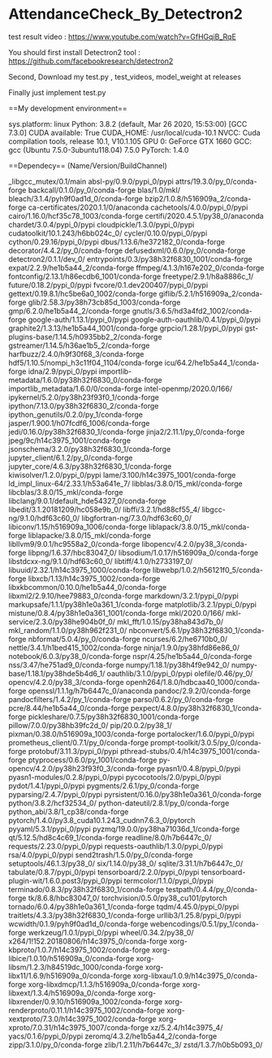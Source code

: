 # AttendanceCheck_By_Detectron2

test result video : https://www.youtube.com/watch?v=GfHGqiB_RqE

You should first install Detectron2 tool : https://github.com/facebookresearch/detectron2

Second, Download my test.py , test_videos, model_weight at releases

Finally just implement test.py


==My development environment==

sys.platform: linux
Python: 3.8.2 (default, Mar 26 2020, 15:53:00) [GCC 7.3.0]
CUDA available: True
CUDA_HOME: /usr/local/cuda-10.1
NVCC: Cuda compilation tools, release 10.1, V10.1.105
GPU 0: GeForce GTX 1660
GCC: gcc (Ubuntu 7.5.0-3ubuntu118.04) 7.5.0
PyTorch: 1.4.0

==Dependecy==
(Name/Version/BuildChannel)

_libgcc_mutex/0.1/main
absl-py/0.9.0/pypi_0/pypi
attrs/19.3.0/py_0/conda-forge
backcall/0.1.0/py_0/conda-forge
blas/1.0/mkl/
bleach/3.1.4/pyh9f0ad1d_0/conda-forge
bzip2/1.0.8/h516909a_2/conda-forge
ca-certificates/2020.1.1/0/anaconda
cachetools/4.0.0/pypi_0/pypi
cairo/1.16.0/hcf35c78_1003/conda-forge
certifi/2020.4.5.1/py38_0/anaconda
chardet/3.0.4/pypi_0/pypi
cloudpickle/1.3.0/pypi_0/pypi
cudatoolkit/10.1.243/h6bb024c_0/
cycler/0.10.0/pypi_0/pypi
cython/0.29.16/pypi_0/pypi
dbus/1.13.6/he372182_0/conda-forge
decorator/4.4.2/py_0/conda-forge
defusedxml/0.6.0/py_0/conda-forge
detectron2/0.1.1/dev_0/<develop>
entrypoints/0.3/py38h32f6830_1001/conda-forge
expat/2.2.9/he1b5a44_2/conda-forge
ffmpeg/4.1.3/h167e202_0/conda-forge
fontconfig/2.13.1/h86ecdb6_1001/conda-forge
freetype/2.9.1/h8a8886c_1/
future/0.18.2/pypi_0/pypi
fvcore/0.1.dev200407/pypi_0/pypi
gettext/0.19.8.1/hc5be6a0_1002/conda-forge
giflib/5.2.1/h516909a_2/conda-forge
glib/2.58.3/py38h73cb85d_1003/conda-forge
gmp/6.2.0/he1b5a44_2/conda-forge
gnutls/3.6.5/hd3a4fd2_1002/conda-forge
google-auth/1.13.1/pypi_0/pypi
google-auth-oauthlib/0.4.1/pypi_0/pypi
graphite2/1.3.13/he1b5a44_1001/conda-forge
grpcio/1.28.1/pypi_0/pypi
gst-plugins-base/1.14.5/h0935bb2_2/conda-forge
gstreamer/1.14.5/h36ae1b5_2/conda-forge
harfbuzz/2.4.0/h9f30f68_3/conda-forge
hdf5/1.10.5/nompi_h3c11f04_1104/conda-forge
icu/64.2/he1b5a44_1/conda-forge
idna/2.9/pypi_0/pypi
importlib-metadata/1.6.0/py38h32f6830_0/conda-forge
importlib_metadata/1.6.0/0/conda-forge
intel-openmp/2020.0/166/
ipykernel/5.2.0/py38h23f93f0_1/conda-forge
ipython/7.13.0/py38h32f6830_2/conda-forge
ipython_genutils/0.2.0/py_1/conda-forge
jasper/1.900.1/h07fcdf6_1006/conda-forge
jedi/0.16.0/py38h32f6830_1/conda-forge
jinja2/2.11.1/py_0/conda-forge
jpeg/9c/h14c3975_1001/conda-forge
jsonschema/3.2.0/py38h32f6830_1/conda-forge
jupyter_client/6.1.2/py_0/conda-forge
jupyter_core/4.6.3/py38h32f6830_1/conda-forge
kiwisolver/1.2.0/pypi_0/pypi
lame/3.100/h14c3975_1001/conda-forge
ld_impl_linux-64/2.33.1/h53a641e_7/
libblas/3.8.0/15_mkl/conda-forge
libcblas/3.8.0/15_mkl/conda-forge
libclang/9.0.1/default_hde54327_0/conda-forge
libedit/3.1.20181209/hc058e9b_0/
libffi/3.2.1/hd88cf55_4/
libgcc-ng/9.1.0/hdf63c60_0/
libgfortran-ng/7.3.0/hdf63c60_0/
libiconv/1.15/h516909a_1006/conda-forge
liblapack/3.8.0/15_mkl/conda-forge
liblapacke/3.8.0/15_mkl/conda-forge
libllvm9/9.0.1/hc9558a2_0/conda-forge
libopencv/4.2.0/py38_3/conda-forge
libpng/1.6.37/hbc83047_0/
libsodium/1.0.17/h516909a_0/conda-forge
libstdcxx-ng/9.1.0/hdf63c60_0/
libtiff/4.1.0/h2733197_0/
libuuid/2.32.1/h14c3975_1000/conda-forge
libwebp/1.0.2/h56121f0_5/conda-forge
libxcb/1.13/h14c3975_1002/conda-forge
libxkbcommon/0.10.0/he1b5a44_0/conda-forge
libxml2/2.9.10/hee79883_0/conda-forge
markdown/3.2.1/pypi_0/pypi
markupsafe/1.1.1/py38h1e0a361_1/conda-forge
matplotlib/3.2.1/pypi_0/pypi
mistune/0.8.4/py38h1e0a361_1001/conda-forge
mkl/2020.0/166/
mkl-service/2.3.0/py38he904b0f_0/
mkl_fft/1.0.15/py38ha843d7b_0/
mkl_random/1.1.0/py38h962f231_0/
nbconvert/5.6.1/py38h32f6830_1/conda-forge
nbformat/5.0.4/py_0/conda-forge
ncurses/6.2/he6710b0_0/
nettle/3.4.1/h1bed415_1002/conda-forge
ninja/1.9.0/py38hfd86e86_0/
notebook/6.0.3/py38_0/conda-forge
nspr/4.25/he1b5a44_0/conda-forge
nss/3.47/he751ad9_0/conda-forge
numpy/1.18.1/py38h4f9e942_0/
numpy-base/1.18.1/py38hde5b4d6_1/
oauthlib/3.1.0/pypi_0/pypi
olefile/0.46/py_0/
opencv/4.2.0/py38_3/conda-forge
openh264/1.8.0/hdbcaa40_1000/conda-forge
openssl/1.1.1g/h7b6447c_0/anaconda
pandoc/2.9.2/0/conda-forge
pandocfilters/1.4.2/py_1/conda-forge
parso/0.6.2/py_0/conda-forge
pcre/8.44/he1b5a44_0/conda-forge
pexpect/4.8.0/py38h32f6830_1/conda-forge
pickleshare/0.7.5/py38h32f6830_1001/conda-forge
pillow/7.0.0/py38hb39fc2d_0/
pip/20.0.2/py38_1/
pixman/0.38.0/h516909a_1003/conda-forge
portalocker/1.6.0/pypi_0/pypi
prometheus_client/0.7.1/py_0/conda-forge
prompt-toolkit/3.0.5/py_0/conda-forge
protobuf/3.11.3/pypi_0/pypi
pthread-stubs/0.4/h14c3975_1001/conda-forge
ptyprocess/0.6.0/py_1001/conda-forge
py-opencv/4.2.0/py38h23f93f0_3/conda-forge
pyasn1/0.4.8/pypi_0/pypi
pyasn1-modules/0.2.8/pypi_0/pypi
pycocotools/2.0/pypi_0/pypi
pydot/1.4.1/pypi_0/pypi
pygments/2.6.1/py_0/conda-forge
pyparsing/2.4.7/pypi_0/pypi
pyrsistent/0.16.0/py38h1e0a361_0/conda-forge
python/3.8.2/hcf32534_0/
python-dateutil/2.8.1/py_0/conda-forge
python_abi/3.8/1_cp38/conda-forge
pytorch/1.4.0/py3.8_cuda10.1.243_cudnn7.6.3_0/pytorch
pyyaml/5.3.1/pypi_0/pypi
pyzmq/19.0.0/py38ha71036d_1/conda-forge
qt/5.12.5/hd8c4c69_1/conda-forge
readline/8.0/h7b6447c_0/
requests/2.23.0/pypi_0/pypi
requests-oauthlib/1.3.0/pypi_0/pypi
rsa/4.0/pypi_0/pypi
send2trash/1.5.0/py_0/conda-forge
setuptools/46.1.3/py38_0/
six/1.14.0/py38_0/
sqlite/3.31.1/h7b6447c_0/
tabulate/0.8.7/pypi_0/pypi
tensorboard/2.2.0/pypi_0/pypi
tensorboard-plugin-wit/1.6.0.post3/pypi_0/pypi
termcolor/1.1.0/pypi_0/pypi
terminado/0.8.3/py38h32f6830_1/conda-forge
testpath/0.4.4/py_0/conda-forge
tk/8.6.8/hbc83047_0/
torchvision/0.5.0/py38_cu101/pytorch
tornado/6.0.4/py38h1e0a361_1/conda-forge
tqdm/4.45.0/pypi_0/pypi
traitlets/4.3.3/py38h32f6830_1/conda-forge
urllib3/1.25.8/pypi_0/pypi
wcwidth/0.1.9/pyh9f0ad1d_0/conda-forge
webencodings/0.5.1/py_1/conda-forge
werkzeug/1.0.1/pypi_0/pypi
wheel/0.34.2/py38_0/
x264/1!152.20180806/h14c3975_0/conda-forge
xorg-kbproto/1.0.7/h14c3975_1002/conda-forge
xorg-libice/1.0.10/h516909a_0/conda-forge
xorg-libsm/1.2.3/h84519dc_1000/conda-forge
xorg-libx11/1.6.9/h516909a_0/conda-forge
xorg-libxau/1.0.9/h14c3975_0/conda-forge
xorg-libxdmcp/1.1.3/h516909a_0/conda-forge
xorg-libxext/1.3.4/h516909a_0/conda-forge
xorg-libxrender/0.9.10/h516909a_1002/conda-forge
xorg-renderproto/0.11.1/h14c3975_1002/conda-forge
xorg-xextproto/7.3.0/h14c3975_1002/conda-forge
xorg-xproto/7.0.31/h14c3975_1007/conda-forge
xz/5.2.4/h14c3975_4/
yacs/0.1.6/pypi_0/pypi
zeromq/4.3.2/he1b5a44_2/conda-forge
zipp/3.1.0/py_0/conda-forge
zlib/1.2.11/h7b6447c_3/
zstd/1.3.7/h0b5b093_0/

